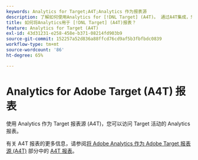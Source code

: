 ```yaml
---
keywords: Analytics for Target;A4T;Analytics 作为报表源
description: 了解如何使用Analytics for [!DNL Target] (A4T)。 通过A4T集成，您可以访问Adobe [!DNL Target] 活动的强大Adobe Analytics报表。
title: 如何将Analytics用于 [!DNL Target] (A4T)报表？
feature: Analytics for Target (A4T)
exl-id: 43d31231-e258-458e-b371-08214fd903b9
source-git-commit: 152257a52d836a88ffcd76cd9af5b3fbfbdc0839
workflow-type: tm+mt
source-wordcount: '86'
ht-degree: 65%

---
```


# Analytics for Adobe Target (A4T) 报表

使用 Analytics 作为 Target 报表源 (A4T)，您可以访问 Target 活动的 Analytics 报表。

有关 A4T 报表的更多信息，请参阅[将 Adobe Analytics 作为 Adobe Target 报表源 (A4T)](/help/main/c-integrating-target-with-mac/a4t/a4t.md#concept_7540C8C04259434AB6EE33B09F47A1DE) 部分中的 [A4T 报表](/help/main/c-integrating-target-with-mac/a4t/reporting.md#concept_716AF8D545AD404EAAEE99A6DB7B9483)。
